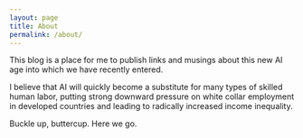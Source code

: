 ```yaml
---
layout: page
title: About
permalink: /about/
---
```


This blog is a place for me to publish links and musings about this new AI age into which we have recently entered.

I believe that AI will quickly become a substitute for many types of skilled human labor, putting strong downward pressure on white collar employment in developed countries and leading to radically increased income inequality.

Buckle up, buttercup. Here we go.
